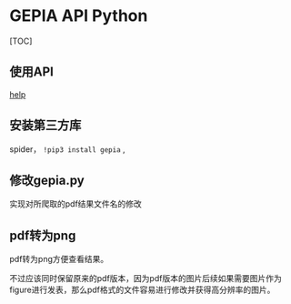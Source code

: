 # GEPIA API Python 

[TOC]

## 使用API

[help](http://gepia2.cancer-pku.cn/#api)

## 安装第三方库

spider， `!pip3 install gepia` ,



## 修改gepia.py

实现对所爬取的pdf结果文件名的修改

## pdf转为png

pdf转为png方便查看结果。

不过应该同时保留原来的pdf版本，因为pdf版本的图片后续如果需要图片作为figure进行发表，那么pdf格式的文件容易进行修改并获得高分辨率的图片。